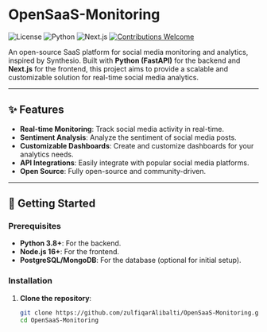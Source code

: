 # OpenSaaS-Monitoring

![License](https://img.shields.io/badge/license-MIT-blue.svg)
![Python](https://img.shields.io/badge/Python-3.8%2B-blue)
![Next.js](https://img.shields.io/badge/Next.js-13%2B-blue)
[![Contributions Welcome](https://img.shields.io/badge/contributions-welcome-brightgreen.svg)](CONTRIBUTING.md)

An open-source SaaS platform for social media monitoring and analytics, inspired by Synthesio. Built with **Python (FastAPI)** for the backend and **Next.js** for the frontend, this project aims to provide a scalable and customizable solution for real-time social media analytics.

---

## ✨ Features

- **Real-time Monitoring**: Track social media activity in real-time.
- **Sentiment Analysis**: Analyze the sentiment of social media posts.
- **Customizable Dashboards**: Create and customize dashboards for your analytics needs.
- **API Integrations**: Easily integrate with popular social media platforms.
- **Open Source**: Fully open-source and community-driven.

---

## 🚀 Getting Started

### Prerequisites

- **Python 3.8+**: For the backend.
- **Node.js 16+**: For the frontend.
- **PostgreSQL/MongoDB**: For the database (optional for initial setup).

### Installation

1. **Clone the repository**:
   ```bash
   git clone https://github.com/zulfiqarAlibalti/OpenSaaS-Monitoring.git
   cd OpenSaaS-Monitoring
